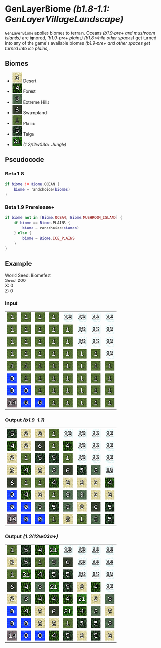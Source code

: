 # GenLayerBiome *(b1.8-1.1: GenLayerVillageLandscape)*

`GenLayerBiome` applies biomes to terrain. Oceans *(b1.9-pre+ and mushroom islands)* are ignored, *(b1.9-pre+ plains) (b1.8 while other spaces)* get turned into any of the game's available biomes *(b1.9-pre+ and other spaces get turned into ice plains)*.

## Biomes
- ![2](/assets/biome/2.png) Desert
- ![4](/assets/biome/4.png) Forest
- ![3](/assets/biome/3.png) Extreme Hills
- ![6](/assets/biome/6.png) Swampland
- ![1](/assets/biome/1.png) Plains
- ![5](/assets/biome/5.png) Taiga
- ![21](/assets/biome/21.png) *(1.2/12w03a+ Jungle)*

## Pseudocode
### Beta 1.8
```lua
if biome != Biome.OCEAN {
    biome = randchoice(biomes)
}
```
### Beta 1.9 Prerelease+
```lua
if biome not in [Biome.OCEAN, Biome.MUSHROOM_ISLAND] {
    if biome == Biome.PLAINS {
        biome = randchoice(biomes)
    } else {
        biome = Biome.ICE_PLAINS
    }
}
```

## Example
World Seed: Biomefest<br>
Seed: 200<br>
X: 0<br>
Z: 0<br>

### Input
|  |  |  |  |  |  |  |  |
|--|--|--|--|--|--|--|--|
|![1](/assets/biome/1.png)|![1](/assets/biome/1.png)|![1](/assets/biome/1.png)|![1](/assets/biome/1.png)|![12](/assets/biome/12.png)|![12](/assets/biome/12.png)|![12](/assets/biome/12.png)|![12](/assets/biome/12.png)|
|![1](/assets/biome/1.png)|![1](/assets/biome/1.png)|![1](/assets/biome/1.png)|![1](/assets/biome/1.png)|![1](/assets/biome/1.png)|![12](/assets/biome/12.png)|![12](/assets/biome/12.png)|![12](/assets/biome/12.png)|
|![1](/assets/biome/1.png)|![1](/assets/biome/1.png)|![1](/assets/biome/1.png)|![1](/assets/biome/1.png)|![1](/assets/biome/1.png)|![12](/assets/biome/12.png)|![12](/assets/biome/12.png)|![12](/assets/biome/12.png)|
|![1](/assets/biome/1.png)|![1](/assets/biome/1.png)|![1](/assets/biome/1.png)|![1](/assets/biome/1.png)|![1](/assets/biome/1.png)|![1](/assets/biome/1.png)|![1](/assets/biome/1.png)|![12](/assets/biome/12.png)|
|![1](/assets/biome/1.png)|![1](/assets/biome/1.png)|![1](/assets/biome/1.png)|![1](/assets/biome/1.png)|![1](/assets/biome/1.png)|![1](/assets/biome/1.png)|![1](/assets/biome/1.png)|![1](/assets/biome/1.png)|
|![0](/assets/biome/0.png)|![1](/assets/biome/1.png)|![1](/assets/biome/1.png)|![1](/assets/biome/1.png)|![1](/assets/biome/1.png)|![1](/assets/biome/1.png)|![1](/assets/biome/1.png)|![1](/assets/biome/1.png)|
|![0](/assets/biome/0.png)|![0](/assets/biome/0.png)|![1](/assets/biome/1.png)|![1](/assets/biome/1.png)|![1](/assets/biome/1.png)|![1](/assets/biome/1.png)|![1](/assets/biome/1.png)|![1](/assets/biome/1.png)|
|![14](/assets/biome/14.png)|![0](/assets/biome/0.png)|![0](/assets/biome/0.png)|![1](/assets/biome/1.png)|![1](/assets/biome/1.png)|![1](/assets/biome/1.png)|![1](/assets/biome/1.png)|![1](/assets/biome/1.png)|

### Output *(b1.8-1.1)*
|  |  |  |  |  |  |  |  |
|--|--|--|--|--|--|--|--|
|![5](/assets/biome/5.png)|![2](/assets/biome/2.png)|![2](/assets/biome/2.png)|![1](/assets/biome/1.png)|![12](/assets/biome/12.png)|![12](/assets/biome/12.png)|![12](/assets/biome/12.png)|![12](/assets/biome/12.png)|
|![4](/assets/biome/4.png)|![2](/assets/biome/2.png)|![6](/assets/biome/6.png)|![1](/assets/biome/1.png)|![4](/assets/biome/4.png)|![12](/assets/biome/12.png)|![12](/assets/biome/12.png)|![12](/assets/biome/12.png)|
|![2](/assets/biome/2.png)|![1](/assets/biome/1.png)|![5](/assets/biome/5.png)|![5](/assets/biome/5.png)|![1](/assets/biome/1.png)|![12](/assets/biome/12.png)|![12](/assets/biome/12.png)|![12](/assets/biome/12.png)|
|![2](/assets/biome/2.png)|![4](/assets/biome/4.png)|![2](/assets/biome/2.png)|![3](/assets/biome/3.png)|![6](/assets/biome/6.png)|![5](/assets/biome/5.png)|![3](/assets/biome/3.png)|![12](/assets/biome/12.png)|
|![6](/assets/biome/6.png)|![1](/assets/biome/1.png)|![1](/assets/biome/1.png)|![4](/assets/biome/4.png)|![2](/assets/biome/2.png)|![2](/assets/biome/2.png)|![2](/assets/biome/2.png)|![4](/assets/biome/4.png)|
|![0](/assets/biome/0.png)|![4](/assets/biome/4.png)|![2](/assets/biome/2.png)|![1](/assets/biome/1.png)|![3](/assets/biome/3.png)|![3](/assets/biome/3.png)|![2](/assets/biome/2.png)|![2](/assets/biome/2.png)|
|![0](/assets/biome/0.png)|![0](/assets/biome/0.png)|![3](/assets/biome/3.png)|![5](/assets/biome/5.png)|![3](/assets/biome/3.png)|![2](/assets/biome/2.png)|![6](/assets/biome/6.png)|![5](/assets/biome/5.png)|
|![14](/assets/biome/14.png)|![0](/assets/biome/0.png)|![0](/assets/biome/0.png)|![1](/assets/biome/1.png)|![2](/assets/biome/2.png)|![1](/assets/biome/1.png)|![3](/assets/biome/3.png)|![5](/assets/biome/5.png)|

### Output *(1.2/12w03a+)*
|  |  |  |  |  |  |  |  |
|--|--|--|--|--|--|--|--|
|![1](/assets/biome/1.png)|![5](/assets/biome/5.png)|![4](/assets/biome/4.png)|![21](/assets/biome/21.png)|![12](/assets/biome/12.png)|![12](/assets/biome/12.png)|![12](/assets/biome/12.png)|![12](/assets/biome/12.png)|
|![2](/assets/biome/2.png)|![5](/assets/biome/5.png)|![1](/assets/biome/1.png)|![3](/assets/biome/3.png)|![6](/assets/biome/6.png)|![12](/assets/biome/12.png)|![12](/assets/biome/12.png)|![12](/assets/biome/12.png)|
|![1](/assets/biome/1.png)|![21](/assets/biome/21.png)|![4](/assets/biome/4.png)|![5](/assets/biome/5.png)|![5](/assets/biome/5.png)|![12](/assets/biome/12.png)|![12](/assets/biome/12.png)|![12](/assets/biome/12.png)|
|![6](/assets/biome/6.png)|![4](/assets/biome/4.png)|![3](/assets/biome/3.png)|![21](/assets/biome/21.png)|![5](/assets/biome/5.png)|![2](/assets/biome/2.png)|![4](/assets/biome/4.png)|![12](/assets/biome/12.png)|
|![2](/assets/biome/2.png)|![3](/assets/biome/3.png)|![4](/assets/biome/4.png)|![4](/assets/biome/4.png)|![4](/assets/biome/4.png)|![21](/assets/biome/21.png)|![2](/assets/biome/2.png)|![3](/assets/biome/3.png)|
|![0](/assets/biome/0.png)|![4](/assets/biome/4.png)|![2](/assets/biome/2.png)|![6](/assets/biome/6.png)|![21](/assets/biome/21.png)|![4](/assets/biome/4.png)|![3](/assets/biome/3.png)|![2](/assets/biome/2.png)|
|![0](/assets/biome/0.png)|![0](/assets/biome/0.png)|![2](/assets/biome/2.png)|![2](/assets/biome/2.png)|![1](/assets/biome/1.png)|![5](/assets/biome/5.png)|![5](/assets/biome/5.png)|![3](/assets/biome/3.png)|
|![14](/assets/biome/14.png)|![0](/assets/biome/0.png)|![0](/assets/biome/0.png)|![4](/assets/biome/4.png)|![5](/assets/biome/5.png)|![2](/assets/biome/2.png)|![5](/assets/biome/5.png)|![2](/assets/biome/2.png)|

